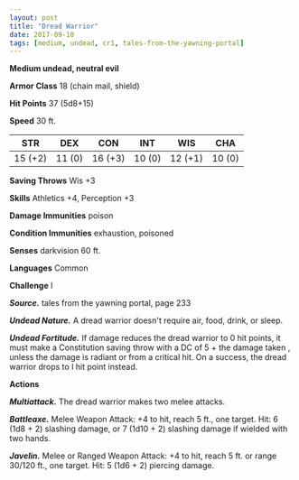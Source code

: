 ```yaml
---
layout: post
title: "Dread Warrior"
date: 2017-09-10
tags: [medium, undead, cr1, tales-from-the-yawning-portal]
---
```


**Medium undead, neutral evil**

**Armor Class** 18 (chain mail, shield)

**Hit Points** 37 (5d8+15)

**Speed** 30 ft.

|   STR   |   DEX   |   CON   |   INT   |   WIS   |   CHA   |
|:-----:|:-----:|:-----:|:-----:|:-----:|:-----:|
| 15 (+2) | 11 (0) | 16 (+3) | 10 (0) | 12 (+1) | 10 (0) |

**Saving Throws** Wis +3

**Skills** Athletics +4, Perception +3

**Damage Immunities** poison

**Condition Immunities** exhaustion, poisoned

**Senses** darkvision 60 ft.

**Languages** Common

**Challenge** l

***Source.*** tales from the yawning portal,  page 233

***Undead Nature.*** A dread warrior doesn't require air, food, drink, or sleep.

***Undead Fortitude.*** If damage reduces the dread warrior to 0 hit points, it must make a Constitution saving throw with a DC of 5 + the damage taken , unless the damage is radiant or from a critical hit. On a success, the dread warrior drops to l hit point instead.

**Actions**

***Multiattack.*** The dread warrior makes two melee attacks.

***Battleaxe.*** Melee Weapon Attack: +4 to hit, reach 5 ft., one target. Hit: 6 (1d8 + 2) slashing damage, or 7 (1d10 + 2) slashing damage if wielded with two hands.

***Javelin.*** Melee or Ranged Weapon Attack: +4 to hit, reach 5 ft. or range 30/120 ft., one target. Hit: 5 (1d6 + 2) piercing damage.

